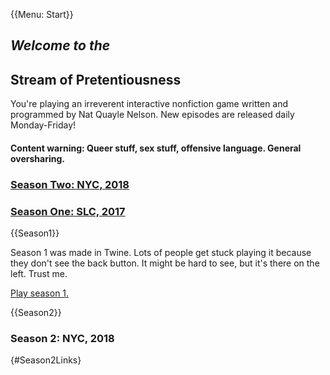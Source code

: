 {{Menu: Start}}

## *Welcome to the*
## Stream of Pretentiousness

You're playing an irreverent interactive nonfiction game written and programmed by Nat Quayle Nelson. New episodes are released daily Monday-Friday!

#### Content warning: Queer stuff, sex stuff, offensive language. General oversharing.


### [Season Two: NYC, 2018]({@Season2:inline})
### [Season One: SLC, 2017]({@Season1:inline})

{{Season1}}

Season 1 was made in Twine. Lots of people get stuck playing it because they don't see the back button. It might be hard to see, but it's there on the left.  Trust me.

[Play season 1.](assets/season1/twine.html)

{{Season2}}

### Season 2: NYC, 2018

{#Season2Links}
